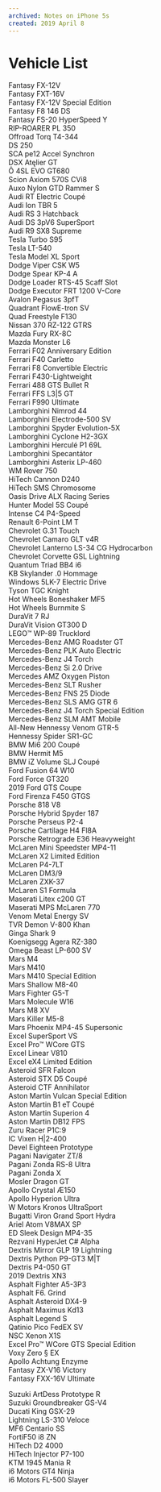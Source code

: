 ```yaml
---
archived: Notes on iPhone 5s
created: 2019 April 8
---
```


# Vehicle List

Fantasy FX-12V  
Fantasy FXT-16V  
Fantasy FX-12V Special Edition  
Fantasy F8 146 DS  
Fantasy FS-20 HyperSpeed Y  
RIP-ROARER PL 350  
Offroad Torq T4-344  
DS 250  
SCA pe12 Accel Synchron  
DSX Atęlier GT  
Ô 4SL EVO GT680  
Scion Axiom 570S CVi8  
Auxo Nylon GTD Rammer S  
Audi RT Electric Coupé  
Audi Ion TBR 5  
Audi RS 3 Hatchback  
Audi DS 3pV6 SuperSport  
Audi R9 SX8 Supreme  
Tesla Turbo S95  
Tesla LT-540  
Tesla Model XL Sport  
Dodge Viper CSK W5  
Dodge Spear KP-4 A  
Dodge Loader RTS-45 Scaff Slot  
Dodge Executor FRT 1200 V-Core  
Avalon Pegasus 3pfT  
Quadrant FlowE-tron SV  
Quad Freestyle F130  
Nissan 370 RZ-122 GTRS  
Mazda Fury RX-8C  
Mazda Monster L6  
Ferrari F02 Anniversary Edition  
Ferrari F40 Carletto  
Ferrari F8 Convertible Electric  
Ferrari F430-Lightweight  
Ferrari 488 GTS Bullet R  
Ferrari FFS L3|5 GT  
Ferrari F990 Ultimate  
Lamborghini Nimrod 44  
Lamborghini Electrode-500 SV  
Lamborghini Spyder Evolution-5X  
Lamborghini Cyclone H2-3GX  
Lamborghini Herculé P1 69L  
Lamborghini Specantátor  
Lamborghini Asterix LP-460  
WM Rover 750  
HiTech Cannon D240  
HiTech SMS Chromosome  
Oasis Drive ALX Racing Series  
Hunter Model 5S Coupé  
Intense C4 P4-Speed  
Renault 6-Point LM T  
Chevrolet G.31 Touch  
Chevrolet Camaro GLT v4R  
Chevrolet Lanterno LS-34 CG Hydrocarbon  
Chevrolet Corvette GSL Lightning  
Quantum Triad BB4 i6  
KB Skylander .0 Hommage  
Windows 5LK-7 Electric Drive  
Tyson TGC Knight  
Hot Wheels Boneshaker MF5  
Hot Wheels Burnmite S  
DuraVit 7 RJ  
DuraVit Vision GT300 D  
LEGO™️ WP-89 Trucklord  
Mercedes-Benz AMG Roadster GT  
Mercedes-Benz PLK Auto Electric  
Mercedes-Benz J4 Torch  
Mercedes-Benz Si 2.0 Drive  
Mercedes AMZ Oxygen Piston  
Mercedes-Benz SLT Rusher  
Mercedes-Benz FNS 25 Diode  
Mercedes-Benz SLS AMG GTR 6  
Mercedes-Benz J4 Torch Special Edition  
Mercedes-Benz SLM AMT Mobile  
All-New Hennessy Venom GTR-5  
Hennessy Spider SR1-GC  
BMW Mi6 200 Coupé  
BMW Hermit M5  
BMW iZ Volume SLJ Coupé  
Ford Fusion 64 W10  
Ford Force GT320  
2019 Ford GTS Coupe  
Ford Firenza F450 GTGS  
Porsche 818 V8  
Porsche Hybrid Spyder 187  
Porsche Perseus P2-4  
Porsche Cartilage H4 Fl8A  
Porsche Retrograde E36 Heavyweight  
McLaren Mini Speedster MP4-11  
McLaren X2 Limited Edition  
McLaren P4-7LT  
McLaren DM3/9  
McLaren ZXK-37  
McLaren S1 Formula  
Maserati Litex c200 GT  
Maserati MPS McLaren 770  
Venom Metal Energy SV  
TVR Demon V-800 Khan  
Ginga Shark 9  
Koenigsegg Agera RZ-380  
Omega Beast LP-600 SV  
Mars M4  
Mars M410  
Mars M410 Special Edition  
Mars Shallow M8-40  
Mars Fighter G5-T  
Mars Molecule W16  
Mars M8 XV  
Mars Killer M5-8  
Mars Phoenix MP4-45 Supersonic  
Excel SuperSport VS  
Excel Pro™️ WCore GTS  
Excel Linear V810  
Excel eX4 Limited Edition  
Asteroid SFR Falcon  
Asteroid STX D5 Coupé  
Asteroid CTF Annihilator  
Aston Martin Vulcan Special Edition  
Aston Martin B1 eT Coupé  
Aston Martin Superion 4  
Aston Martin DB12 FPS  
Zuru Racer P1C:9  
IC Vixen H|2-400  
Devel Eighteen Prototype  
Pagani Navigater ZT/8  
Pagani Zonda RS-8 Ultra  
Pagani Zonda X  
Mosler Dragon GT  
Apollo Crystal Æ150  
Apollo Hyperion Ultra  
W Motors Kronos UltraSport  
Bugatti Viron Grand Sport Hydra  
Ariel Atom V8MAX SP  
ED Sleek Design MP4-35  
Rezvani HyperJet C# Alpha  
Dextris Mirror GLP 19 Lightning  
Dextris Python P9-GT3 M|T  
Dextris P4-050 GT  
2019 Dextris XN3  
Asphalt Fighter A5-3P3  
Asphalt F6. Grind  
Asphalt Asteroid DX4-9  
Asphalt Maximus Kd13  
Asphalt Legend S  
Qatinio Pico FedEX SV  
NSC Xenon X1S  
Excel Pro™️ WCore GTS Special Edition  
Voxy Zero § EX  
Apollo Achtung Enzyme  
Fantasy ZX-V16 Victory  
Fantasy FXX-16V Ultimate  

Suzuki ArtDess Prototype R  
Suzuki Groundbreaker GS-V4  
Ducati King GSX-29  
Lightning LS-310 Veloce  
MF6 Centario SS  
FortiF50 i8 ZN  
HiTech D2 4000  
HiTech Injector P7-100  
KTM 1945 Mania R  
i6 Motors GT4 Ninja  
i6 Motors FL-500 Slayer  
